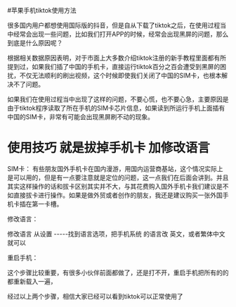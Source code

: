 #苹果手机tiktok使用方法

很多国内用户都想使用国际版的抖音，但是自从下载了tiktok之后，在使用过程当中经常会出现一些问题，比如我们打开APP的时候，经常会出现黑屏的问题，那么到底是什么原因呢？

根据相关数据原因表明，对于市面上大多数介绍tiktok注册的新手教程里面都有所提到过，如果我们插了中国的手机卡，直接运行tiktok百分之百会遭受到黑屏的困扰，不仅无法顺利的刷出视频，这个时候即使我们关闭了中国的SIM卡，也根本解决不了问题。

如果我们在使用过程当中出现了这样的问题，不要心慌，也不要心急，主要原因是由于tiktok程序读取了所在手机的SIM卡芯片信息，如果读到所运行手机上面插有中国的SIM卡，非常有可能会出现黑屏刷不动的现象。

# 使用技巧 就是拔掉手机卡   加修改语言


SIM卡：
有些朋友国外手机卡在国内漫游，用国内运营商基站，这个情况实际上是可以用的，但是有一点要注意就是定位的问题，这一点我们在后面会讲到。并且其实这样操作的话和拔卡区别其实并不大，与其花费购入国外手机卡我们建议是不如直接拔卡进行操作。如果是做外贸或者创作的朋友，我还是建议购买一张外国手机卡插在第一卡槽。


修改语言：


修改语言  从设置 -----找到语言选项，把手机系统 的语言改  英文，或者繁体中文就可以


重启手机：

这个步骤比较重要，有很多小伙伴前面都做了，还是打不开，重启手机把所有的的都重新载入一遍，


经过以上两个步骤，相信大家已经可以看到tiktok可以正常使用了